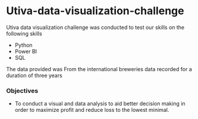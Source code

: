# Utiva-data-visualization-challenge


Utiva data visualization challenge was conducted to test our skills on the following skills

<ul>
  <li>Python</li>
  <li>Power BI</li>
  <li>SQL</li>
</ul>

The data provided was From the international breweries data recorded for a duration of three years

### Objectives
- To conduct a visual and data analysis to aid better decision making in order to maximize profit and reduce loss to the 
lowest minimal.
